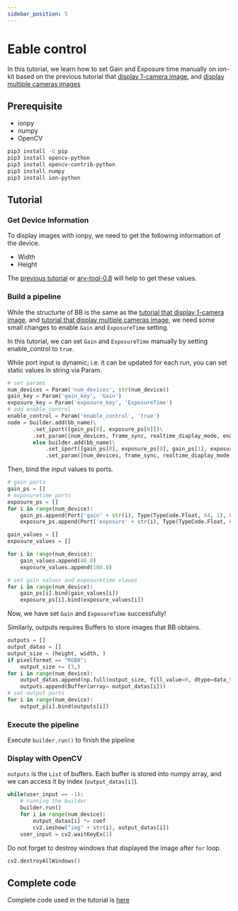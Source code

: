 ```yaml
---
sidebar_position: 5
---
```


# Eable control

In this tutorial, we learn how to set Gain and Exposure time manually on ion-kit based on the previous tutorial that [display 1-camera image](display-image), and 
[display multiple cameras images](display-image-2came)

## Prerequisite

* ionpy 
* numpy
* OpenCV

```bash
pip3 install -U pip
pip3 install opencv-python
pip3 install opencv-contrib-python
pip3 install numpy
pip3 install ion-python
```

## Tutorial

### Get Device Information

To display images with ionpy, we need to get the following information of the device.

* Width
* Height

The [previous tutorial](obtain-device-info.md) or [arv-tool-0.8](../../external/aravis/arv-tools.md) will help to get these values.

### Build a pipeline

While the structurte of BB is the same as the [tutorial that display 1-camera image](display-image), and 
[tutorial that display multiple cameras image](display-image-2came), we need some small changes to enable `Gain` and `ExposureTime` setting.

In this tutorial, we can set `Gain` and `ExposureTime`  manually by setting enable_control to `true`.

While port input is dynamic; i.e. it can be updated for each run, you can set static values in string via Param.

```python
# set params
num_devices = Param('num_devices', str(num_device))
gain_key = Param('gain_key', 'Gain')
exposure_key = Param('exposure_key', 'ExposureTime')
# add enable_control
enable_control = Param('enable_control', 'true')
node = builder.add(bb_name)\
        .set_iport([gain_ps[0], exposure_ps[0]])\
        .set_param([num_devices, frame_sync, realtime_diaplay_mode, enable_control, gain_key, exposure_key]) if num_device == 1 \
        else builder.add(bb_name)\
            .set_iport([gain_ps[0], exposure_ps[0], gain_ps[1], exposure_ps[1]])\
            .set_param([num_devices, frame_sync, realtime_diaplay_mode, enable_control, gain_key, exposure_key])
```
Then, bind the input values to ports.
```python
# gain ports
gain_ps = []
# exposuretime ports
exposure_ps = []
for i in range(num_device):
    gain_ps.append(Port('gain' + str(i), Type(TypeCode.Float, 64, 1), 0))
    exposure_ps.append(Port('exposure' + str(i), Type(TypeCode.Float, 64, 1), 0))

gain_values = []
exposure_values = []

for i in range(num_device):
    gain_values.append(40.0)
    exposure_values.append(100.0)

# set gain values and exposuretime vlaues
for i in range(num_device):
    gain_ps[i].bind(gain_values[i])
    exposure_ps[i].bind(exposure_values[i])
```
Now, we have set `Gain` and `ExposureTime` successfully!

Similarly, outputs requires Buffers to store images that BB obtains. 

```python
outputs = []
output_datas = []
output_size = (height, width, )
if pixelformat == "RGB8":
    output_size += (3,)
for i in range(num_device):
    output_datas.append(np.full(output_size, fill_value=0, dtype=data_type))
    outputs.append(Buffer(array= output_datas[i]))
# set output ports
for i in range(num_device):
    output_p[i].bind(outputs[i])
```

### Execute the pipeline

Execute `builder.run()` to finish the pipeline

### Display with OpenCV

`outputs` is the `List` of buffers. Each buffer is stored into numpy array, and we can access it by index (`output_datas[i]`).
```python
while(user_input == -1):
    # running the builder
    builder.run()
    for i in range(num_device):
        output_datas[i] *= coef
        cv2.imshow("img" + str(i), output_datas[i])
    user_input = cv2.waitKeyEx(1)
```
Do not forget to destroy windows that displayed the image after `for` loop.

```python
cv2.destroyAllWindows()
```
## Complete code

Complete code used in the tutorial is [here](https://github.com/Sensing-Dev/tutorials/blob/v23.11.01/python/tutorial1_display_2cam.py)